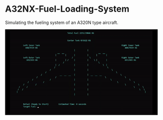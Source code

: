 # A32NX-Fuel-Loading-System
Simulating the fueling system of an A320N type aircraft.

<img src="https://github.com/S1ynced/A320_Fuel_Loading_Simulation/blob/master/simulation.gif" alt="A320 Fuel Simulation gif" title="A320 Fueling Simulation" width="500"/>